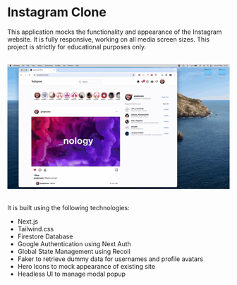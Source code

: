 # Instagram Clone

This application mocks the functionality and appearance of the Instagram website. It is fully responsive, working on all media screen sizes. This project is strictly for educational purposes only.

<br />

<div style='text-align: center;'>
  <img src='./demo640x360.gif' alt='demo' />
</div>

<br />

It is built using the following technologies:

-    Next.js
-    Tailwind.css
-    Firestore Database
-    Google Authentication using Next Auth
-    Global State Management using Recoil
-    Faker to retrieve dummy data for usernames and profile avatars
-    Hero Icons to mock appearance of existing site
-    Headless UI to manage modal popup
